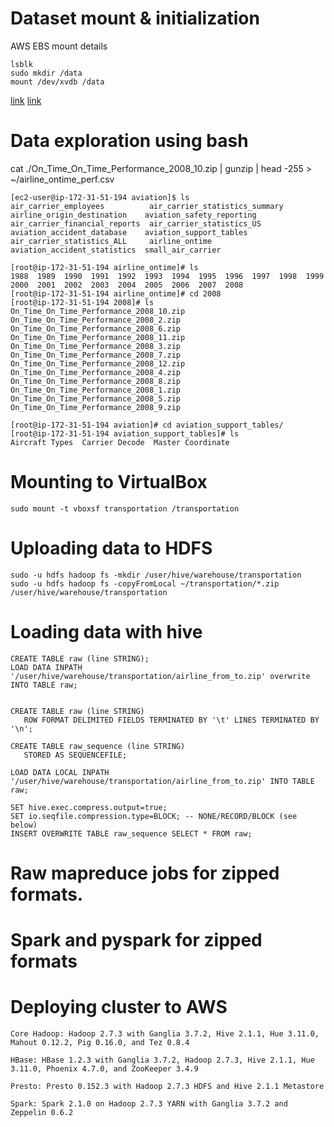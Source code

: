 # Dataset mount & initialization
AWS EBS mount details
```
lsblk
sudo mkdir /data
mount /dev/xvdb /data
```
[link](http://docs.aws.amazon.com/AWSEC2/latest/UserGuide/ebs-attaching-volume.html)
[link](http://docs.aws.amazon.com/AWSEC2/latest/UserGuide/ebs-using-volumes.html)

# Data exploration using bash
cat ./On_Time_On_Time_Performance_2008_10.zip | gunzip | head -255 > ~/airline_ontime_perf.csv

```
[ec2-user@ip-172-31-51-194 aviation]$ ls
air_carrier_employees          air_carrier_statistics_summary  airline_origin_destination    aviation_safety_reporting
air_carrier_financial_reports  air_carrier_statistics_US       aviation_accident_database    aviation_support_tables
air_carrier_statistics_ALL     airline_ontime                  aviation_accident_statistics  small_air_carrier
```

```
[root@ip-172-31-51-194 airline_ontime]# ls
1988  1989  1990  1991  1992  1993  1994  1995  1996  1997  1998  1999  2000  2001  2002  2003  2004  2005  2006  2007  2008
[root@ip-172-31-51-194 airline_ontime]# cd 2008
[root@ip-172-31-51-194 2008]# ls
On_Time_On_Time_Performance_2008_10.zip  On_Time_On_Time_Performance_2008_2.zip  On_Time_On_Time_Performance_2008_6.zip
On_Time_On_Time_Performance_2008_11.zip  On_Time_On_Time_Performance_2008_3.zip  On_Time_On_Time_Performance_2008_7.zip
On_Time_On_Time_Performance_2008_12.zip  On_Time_On_Time_Performance_2008_4.zip  On_Time_On_Time_Performance_2008_8.zip
On_Time_On_Time_Performance_2008_1.zip   On_Time_On_Time_Performance_2008_5.zip  On_Time_On_Time_Performance_2008_9.zip
```

```
[root@ip-172-31-51-194 aviation]# cd aviation_support_tables/
[root@ip-172-31-51-194 aviation_support_tables]# ls
Aircraft Types  Carrier Decode  Master Coordinate
```

# Mounting to VirtualBox
```
sudo mount -t vboxsf transportation /transportation
```

# Uploading data to HDFS
```
sudo -u hdfs hadoop fs -mkdir /user/hive/warehouse/transportation
sudo -u hdfs hadoop fs -copyFromLocal ~/transportation/*.zip /user/hive/warehouse/transportation
```

# Loading data with hive
```
CREATE TABLE raw (line STRING);
LOAD DATA INPATH '/user/hive/warehouse/transportation/airline_from_to.zip' overwrite INTO TABLE raw;


CREATE TABLE raw (line STRING)
   ROW FORMAT DELIMITED FIELDS TERMINATED BY '\t' LINES TERMINATED BY '\n';

CREATE TABLE raw_sequence (line STRING)
   STORED AS SEQUENCEFILE;

LOAD DATA LOCAL INPATH '/user/hive/warehouse/transportation/airline_from_to.zip' INTO TABLE raw;

SET hive.exec.compress.output=true;
SET io.seqfile.compression.type=BLOCK; -- NONE/RECORD/BLOCK (see below)
INSERT OVERWRITE TABLE raw_sequence SELECT * FROM raw;

```

# Raw mapreduce jobs for zipped formats.


# Spark and pyspark for zipped formats


# Deploying cluster to AWS
```
Core Hadoop: Hadoop 2.7.3 with Ganglia 3.7.2, Hive 2.1.1, Hue 3.11.0, Mahout 0.12.2, Pig 0.16.0, and Tez 0.8.4

HBase: HBase 1.2.3 with Ganglia 3.7.2, Hadoop 2.7.3, Hive 2.1.1, Hue 3.11.0, Phoenix 4.7.0, and ZooKeeper 3.4.9

Presto: Presto 0.152.3 with Hadoop 2.7.3 HDFS and Hive 2.1.1 Metastore

Spark: Spark 2.1.0 on Hadoop 2.7.3 YARN with Ganglia 3.7.2 and Zeppelin 0.6.2
```
